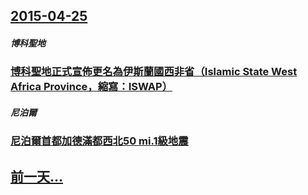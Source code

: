 ## [2015-04-25](/zh/news/2015/04/25/index.md)

##### 博科聖地
### [博科聖地正式宣佈更名為伊斯蘭國西非省（Islamic State West Africa Province，縮寫：ISWAP）](/zh/news/2015/04/25/博科聖地正式宣佈更名為伊斯蘭國西非省-Islamic-State-West-Africa-Province-縮寫-ISW.md)
##### 尼泊爾
### [ 尼泊爾首都加德滿都西北50 mi.1級地震](/zh/news/2015/04/25/尼泊爾首都加德滿都西北50-mi1級地震.md)
## [前一天...](/zh/news/2015/04/24/index.md)

